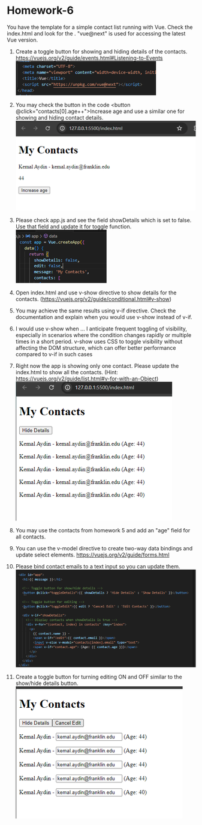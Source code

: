 # Homework-6
You have the template for a simple contact list running with Vue.
Check the index.html and look for the <script src="https://unpkg.com/vue@next"></script>.
"vue@next" is used for accessing the latest Vue version.

1. Create a toggle button for showing and hiding details of the contacts. https://vuejs.org/v2/guide/events.html#Listening-to-Events
  ![Alt text](image-1.png)
2. You may check the button in the code <button @click="contacts[0].age++">Increase age</button> and use a similar one for showing and hiding contact details.
   ![Alt text](image.png)
3. Please check app.js and see the field showDetails which is set to false. Use that field and update it for toggle function.
   ![Alt text](image-2.png)
4. Open index.html and use v-show directive to show details for the contacts. (https://vuejs.org/v2/guide/conditional.html#v-show)
5. You may achieve the same results using v-if directive. Check the documentation and explain when you would use v-show instead of v-if.
6. I would use v-show when ...
I anticipate frequent toggling of visibility, especially in scenarios where the condition changes rapidly or multiple times in a short period. v-show uses CSS to toggle visibility without affecting the DOM structure, which can offer better performance compared to v-if in such cases
7. Right now the app is showing only one contact. Please update the index.html to show all the contacts. (Hint: https://vuejs.org/v2/guide/list.html#v-for-with-an-Object)
   ![Alt txt](image-3.png)
8. You may use the contacts from homework 5 and add an "age" field for all contacts.
9. You can use the v-model directive to create two-way data bindings and update select elements. https://vuejs.org/v2/guide/forms.html
10. Please bind contact emails to a text input so you can update them.
   ![Alt text](image-4.png)

11. Create a toggle button for turning editing ON and OFF similar to the show/hide details button. 
  ![Alt text](image-5.png)

 
 
